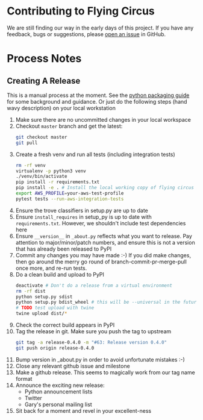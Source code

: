# Contributing to Flying Circus
We are still finding our way in the early days of this project.
If you have any feedback, bugs or suggestions, please [open an
issue](https://github.com/garyd203/flying-circus/issues/new)
in GitHub.

# Process Notes

## Creating A Release

This is a manual process at the moment. See the
[python packaging guide](https://packaging.python.org/tutorials/distributing-packages/#packaging-your-project)
for some background and guidance. Or just do the following steps
(hand wavy description) on your local workstation

1. Make sure there are no uncommitted changes in your local workspace
2. Checkout `master` branch and get the latest:
   ```bash
   git checkout master
   git pull
   ```
3. Create a fresh venv and run all tests (including integration tests)
   ```bash
   rm -rf venv
   virtualenv -p python3 venv
   ./venv/bin/activate
   pip install -r requirements.txt
   pip install -e . # Install the local working copy of flying circus in "edit" mode
   export AWS_PROFILE=your-aws-test-profile
   pytest tests --run-aws-integration-tests
   ```
4. Ensure the trove classifiers in setup.py are up to date
5. Ensure `install_requires` in setup_py is up to date with
   `requirements.txt`. However, we shouldn't include test dependencies
   here 
6. Ensure `__version__` in `_about.py` reflects what you want to release.
   Pay attention to major/minor/patch numbers, and ensure
   this is not a version that has already been released to PyPI
7. Commit any changes you may have made :-) If you did make changes,
   then go around the merry go round of branch-commit-pr-merge-pull
   once more, and re-run tests.
8. Do a clean build and upload to PyPI
   ```bash
   deactivate # Don't do a release from a virtual environment
   rm -rf dist
   python setup.py sdist
   python setup.py bdist_wheel # this will be --universal in the future)
   # TODO test upload with twine
   twine upload dist/*
   ```
9. Check the correct build appears in PyPI
10. Tag the release in git. Make sure you push the tag to upstream
    ```bash
    git tag -a release-0.4.0 -m "#63: Release version 0.4.0"
    git push origin release-0.4.0
    ```
11. Bump version in _about.py in order to avoid unfortunate mistakes :-)
12. Close any relevant github issue and milestone
13. Make a github release. This seems to magically work from our tag name
    format
14. Announce the exciting new release:
    * Python announcement lists
    * Twitter
    * Gary's personal mailing list
15. Sit back for a moment and revel in your excellent-ness
